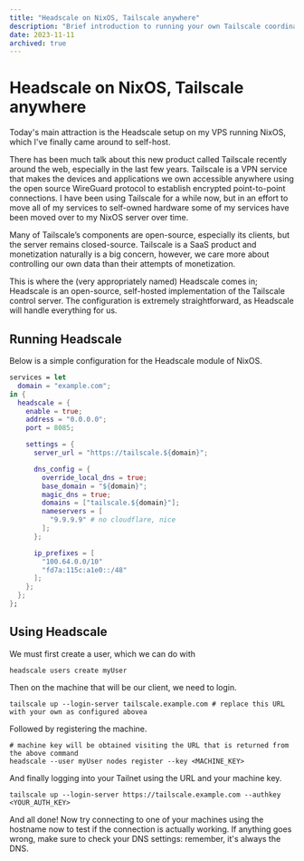 ```yaml
---
title: "Headscale on NixOS, Tailscale anywhere"
description: "Brief introduction to running your own Tailscale coordination server, Headscale"
date: 2023-11-11
archived: true
---
```


# Headscale on NixOS, Tailscale anywhere

Today's main attraction is the Headscale setup on my VPS running NixOS, which
I've finally came around to self-host.

There has been much talk about this new product called Tailscale recently around
the web, especially in the last few years. Tailscale is a VPN service that makes
the devices and applications we own accessible anywhere using the open source
WireGuard protocol to establish encrypted point-to-point connections. I have
been using Tailscale for a while now, but in an effort to move all of my
services to self-owned hardware some of my services have been moved over to my
NixOS server over time.

Many of Tailscale’s components are open-source, especially its clients, but the
server remains closed-source. Tailscale is a SaaS product and monetization
naturally is a big concern, however, we care more about controlling our own data
than their attempts of monetization.

This is where the (very appropriately named) Headscale comes in; Headscale is an
open-source, self-hosted implementation of the Tailscale control server. The
configuration is extremely straightforward, as Headscale will handle everything
for us.

## Running Headscale

Below is a simple configuration for the Headscale module of NixOS.

```nix
services = let
  domain = "example.com";
in {
  headscale = {
    enable = true;
    address = "0.0.0.0";
    port = 8085;

    settings = {
      server_url = "https://tailscale.${domain}";

      dns_config = {
        override_local_dns = true;
        base_domain = "${domain}";
        magic_dns = true;
        domains = ["tailscale.${domain}"];
        nameservers = [
          "9.9.9.9" # no cloudflare, nice
        ];
      };

      ip_prefixes = [
        "100.64.0.0/10"
        "fd7a:115c:a1e0::/48"
      ];
    };
  };
};
```

## Using Headscale

We must first create a user, which we can do with

```console
headscale users create myUser
```

Then on the machine that will be our client, we need to login.

```console
tailscale up --login-server tailscale.example.com # replace this URL with your own as configured abovea
```

Followed by registering the machine.

```console
# machine key will be obtained visiting the URL that is returned from the above command
headscale --user myUser nodes register --key <MACHINE_KEY>
```

And finally logging into your Tailnet using the URL and your machine key.

```console
tailscale up --login-server https://tailscale.example.com --authkey <YOUR_AUTH_KEY>
```

And all done! Now try connecting to one of your machines using the hostname now
to test if the connection is actually working. If anything goes wrong, make sure
to check your DNS settings: remember, it's always the DNS.
